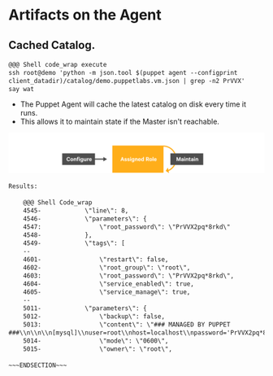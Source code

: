 <!SLIDE>
# Artifacts on the Agent
## Cached Catalog.

    @@@ Shell code_wrap execute
    ssh root@demo 'python -m json.tool $(puppet agent --configprint client_datadir)/catalog/demo.puppetlabs.vm.json | grep -n2 PrVVX'
    say wat

* The Puppet Agent will cache the latest catalog on disk every time it runs.
* This allows it to maintain state if the Master isn't reachable.

![state](../_images/provision_configure_puppet.png)


~~~SECTION:handouts~~~
Results:

    @@@ Shell Code_wrap
    4545-            \"line\": 8,
    4546-            \"parameters\": {
    4547:                \"root_password\": \"PrVVX2pq*8rkd\"
    4548-            },
    4549-            \"tags\": [
    --
    4601-                \"restart\": false,
    4602-                \"root_group\": \"root\",
    4603:                \"root_password\": \"PrVVX2pq*8rkd\",
    4604-                \"service_enabled\": true,
    4605-                \"service_manage\": true,
    --
    5011-            \"parameters\": {
    5012-                \"backup\": false,
    5013:                \"content\": \"### MANAGED BY PUPPET ###\\n\\n\\n[mysql]\\nuser=root\\nhost=localhost\\npassword='PrVVX2pq*8rkd'\\nsocket=/var/lib/mysql/mysql.sock\\n\\n[client]\\nuser=root\\nhost=localhost\\npassword='PrVVX2pq*8rkd'\\nsocket=/var/lib/mysql/mysql.sock\\n\\n[mysqldump]\\nuser=root\\nhost=localhost\\npassword='PrVVX2pq*8rkd'\\nsocket=/var/lib/mysql/mysql.sock\\n\\n[mysqladmin]\\nuser=root\\nhost=localhost\\npassword='PrVVX2pq*8rkd'\\nsocket=/var/lib/mysql/mysql.sock\\n\\n[mysqlcheck]\\nuser=root\\nhost=localhost\\npassword='PrVVX2pq*8rkd'\\nsocket=/var/lib/mysql/mysql.sock\\n\\n\",
    5014-                \"mode\": \"0600\",
    5015-                \"owner\": \"root\",

~~~ENDSECTION~~~
